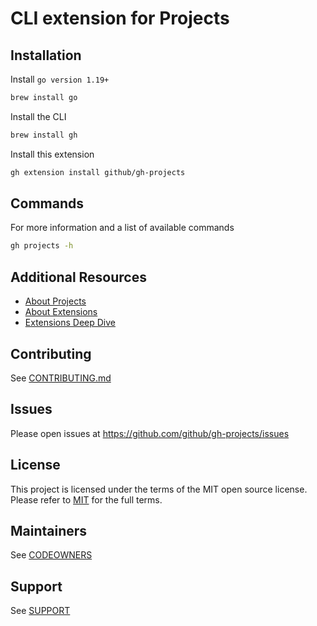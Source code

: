 # CLI extension for Projects

## Installation

Install `go version 1.19+`

```bash
brew install go
```

Install the CLI

```bash
brew install gh
```

Install this extension

```bash
gh extension install github/gh-projects
```

## Commands

For more information and a list of available commands

```bash
gh projects -h
```

## Additional Resources

- [About Projects](https://docs.github.com/en/issues/planning-and-tracking-with-projects/learning-about-projects/about-projects)
- [About Extensions](https://docs.github.com/en/github-cli/github-cli/creating-github-cli-extensions)
- [Extensions Deep Dive](https://github.blog/2023-01-13-new-github-cli-extension-tools/)

## Contributing

See [CONTRIBUTING.md](./CONTRIBUTING.md)

## Issues

Please open issues at https://github.com/github/gh-projects/issues

## License

This project is licensed under the terms of the MIT open source license. Please refer to [MIT](./LICENSE) for the full terms.

## Maintainers

See [CODEOWNERS](./CODEOWNERS)

## Support

See [SUPPORT](./SUPPORT.md)
